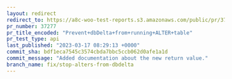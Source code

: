 ```yaml
---
layout: redirect
redirect_to: https://a8c-woo-test-reports.s3.amazonaws.com/public/pr/37277/api/index.html
pr_number: 37277
pr_title_encoded: "Prevent+dbDelta+from+running+ALTER+table"
pr_test_type: api
last_published: "2023-03-17 08:29:13 +0000"
commit_sha: bdf1eca7545c3574cbda7bbc5ccb062d0afe1a1d
commit_message: "Added documentation about the new return value."
branch_name: fix/stop-alters-from-dbdelta
---
```

